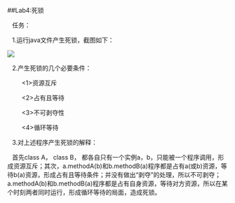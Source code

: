 ##Lab4:死锁

 &ensp; 任务：	

 &ensp; 1.运行java文件产生死锁，截图如下：	

![](http://yotuku.cn/link?url=E1oq1E2gG&tk_plan=free&tk_storage=tietuku&tk_vuid=d6e09a87-a4bd-4886-a056-1eb59c23faff&tk_time=2016110923)


 &ensp; 2.产生死锁的几个必要条件：	

&ensp; &ensp; &ensp; <1>资源互斥	

&ensp; &ensp; &ensp; <2>占有且等待	

&ensp; &ensp; &ensp; <3>不可剥夺性	

&ensp; &ensp; &ensp; <4>循环等待

&ensp; 3.对上述程序产生死锁的解释：		

&ensp; 首先class A， class B， 都各自只有一个实例a，b，只能被一个程序调用，形成资源互斥；其次，a.methodA(b)和b.methodB(a)程序都是占有a(或b)资源，等待b(a)资源，形成占有且等待条件；并没有做出“剥夺”的处理，所以不可剥夺；a.methodA(b)和b.methodB(a)程序都是占有自身资源，等待对方资源，所以在某个时刻两者同时运行，形成循环等待的局面，造成死锁。